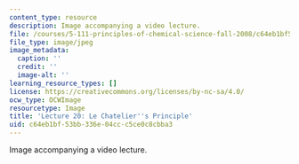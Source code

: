 ```yaml
---
content_type: resource
description: Image accompanying a video lecture.
file: /courses/5-111-principles-of-chemical-science-fall-2008/c64eb1bf53bb336e04ccc5ce0c8cbba3_20.jpg
file_type: image/jpeg
image_metadata:
  caption: ''
  credit: ''
  image-alt: ''
learning_resource_types: []
license: https://creativecommons.org/licenses/by-nc-sa/4.0/
ocw_type: OCWImage
resourcetype: Image
title: 'Lecture 20: Le Chatelier''s Principle'
uid: c64eb1bf-53bb-336e-04cc-c5ce0c8cbba3
---
```

Image accompanying a video lecture.